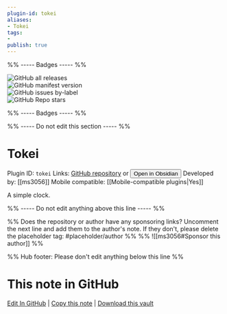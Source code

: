 ```yaml
---
plugin-id: tokei
aliases:
- Tokei
tags: 
- 
publish: true
---
```


%% ----- Badges ----- %%

![GitHub all releases](https://img.shields.io/github/downloads/ms3056/Tokei/total?color=573E7A&logo=github&style=for-the-badge)   
![GitHub manifest version](https://img.shields.io/github/manifest-json/v/ms3056/Tokei?color=573E7A&logo=github&style=for-the-badge)   
![GitHub issues by-label](https://img.shields.io/github/issues/ms3056/Tokei/help%20wanted?color=573E7A&logo=github&style=for-the-badge)   
![GitHub Repo stars](https://img.shields.io/github/stars/ms3056/Tokei?color=573E7A&logo=github&style=for-the-badge)

%% ----- Badges ----- %%

%% ----- Do not edit this section ----- %%

# Tokei

Plugin ID: `tokei`
Links: [GitHub repository](https://github.com/ms3056/Tokei) or [<button id=HH>Open in Obsidian</button>](obsidian://show-plugin?id=tokei)
Developed by: [[ms3056]]
Mobile compatible: [[Mobile-compatible plugins|Yes]]

A simple clock.

%% ----- Do not edit anything above this line ----- %% 

%% Does the repository or author have any sponsoring links? Uncomment the next line and add them to the author's note. If they don't, please delete the placeholder tag: #placeholder/author %%
%% ![[ms3056#Sponsor this author]] %%

%% Hub footer: Please don't edit anything below this line %%

# This note in GitHub

<span class="git-footer">[Edit In GitHub](https://github.dev/obsidian-community/obsidian-hub/blob/main/02%20-%20Community%20Expansions/02.05%20All%20Community%20Expansions/Plugins/tokei.md "git-hub-edit-note") | [Copy this note](https://raw.githubusercontent.com/obsidian-community/obsidian-hub/main/02%20-%20Community%20Expansions/02.05%20All%20Community%20Expansions/Plugins/tokei.md "git-hub-copy-note") | [Download this vault](https://github.com/obsidian-community/obsidian-hub/archive/refs/heads/main.zip "git-hub-download-vault") </span>
